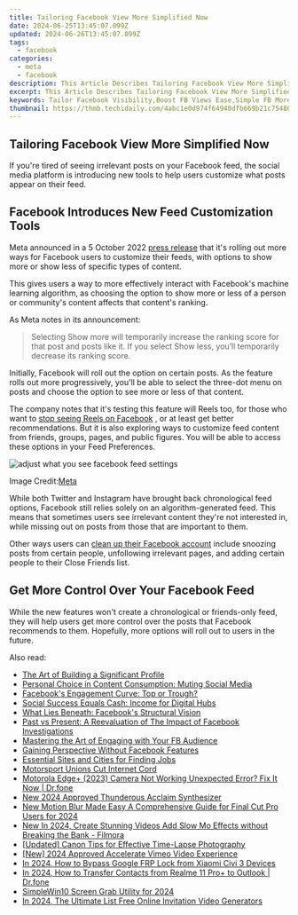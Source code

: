 ```yaml
---
title: Tailoring Facebook View More Simplified Now
date: 2024-06-25T13:45:07.099Z
updated: 2024-06-26T13:45:07.099Z
tags:
  - facebook
categories:
  - meta
  - facebook
description: This Article Describes Tailoring Facebook View More Simplified Now
excerpt: This Article Describes Tailoring Facebook View More Simplified Now
keywords: Tailor Facebook Visibility,Boost FB Views Ease,Simple FB More Viewing,Enhance Fb Content Rank,Simplified FB Traffic Growth,Increased FB Engagement,Optimize FB Show Visits
thumbnail: https://thmb.techidaily.com/4abc1e0d974f64940dfb669b21c754808ce4ab1e9a63c263741b581b4fbcec72.jpg
---
```


## Tailoring Facebook View More Simplified Now

 If you're tired of seeing irrelevant posts on your Facebook feed, the social media platform is introducing new tools to help users customize what posts appear on their feed.

## Facebook Introduces New Feed Customization Tools

 Meta announced in a 5 October 2022 [press release](https://about.fb.com/news/2022/10/new-ways-to-customize-your-facebook-feed/) that it's rolling out more ways for Facebook users to customize their feeds, with options to show more or show less of specific types of content.

 This gives users a way to more effectively interact with Facebook's machine learning algorithm, as choosing the option to show more or less of a person or community's content affects that content's ranking.

As Meta notes in its announcement:

> Selecting Show more will temporarily increase the ranking score for that post and posts like it. If you select Show less, you’ll temporarily decrease its ranking score.

 Initially, Facebook will roll out the option on certain posts. As the feature rolls out more progressively, you'll be able to select the three-dot menu on posts and choose the option to see more or less of that content.

 The company notes that it's testing this feature will Reels too, for those who want to [stop seeing Reels on Facebook](https://www.makeuseof.com/how-to-stop-seeing-reels-on-facebook/) , or at least get better recommendations. But it is also exploring ways to customize feed content from friends, groups, pages, and public figures. You will be able to access these options in your Feed Preferences.

![adjust what you see facebook feed settings](https://static1.makeuseofimages.com/wordpress/wp-content/uploads/2022/10/adjust-what-you-see-facebook-feed-settings.jpg)

 Image Credit:[Meta](https://about.fb.com/news/2022/10/new-ways-to-customize-your-facebook-feed/)

 While both Twitter and Instagram have brought back chronological feed options, Facebook still relies solely on an algorithm-generated feed. This means that sometimes users see irrelevant content they're not interested in, while missing out on posts from those that are important to them.

 Other ways users can [clean up their Facebook account](https://www.makeuseof.com/ways-to-clean-up-facebook-account/) include snoozing posts from certain people, unfollowing irrelevant pages, and adding certain people to their Close Friends list.

## Get More Control Over Your Facebook Feed

 While the new features won't create a chronological or friends-only feed, they will help users get more control over the posts that Facebook recommends to them. Hopefully, more options will roll out to users in the future.


<ins class="adsbygoogle"
     style="display:block"
     data-ad-format="autorelaxed"
     data-ad-client="ca-pub-7571918770474297"
     data-ad-slot="1223367746"></ins>



<ins class="adsbygoogle"
     style="display:block"
     data-ad-client="ca-pub-7571918770474297"
     data-ad-slot="8358498916"
     data-ad-format="auto"
     data-full-width-responsive="true"></ins>

<span class="atpl-alsoreadstyle">Also read:</span>
<div><ul>
<li><a href="https://facebook.techidaily.com/the-art-of-building-a-significant-profile/"><u>The Art of Building a Significant Profile</u></a></li>
<li><a href="https://facebook.techidaily.com/personal-choice-in-content-consumption-muting-social-media/"><u>Personal Choice in Content Consumption: Muting Social Media</u></a></li>
<li><a href="https://facebook.techidaily.com/facebooks-engagement-curve-top-or-trough/"><u>Facebook's Engagement Curve: Top or Trough?</u></a></li>
<li><a href="https://facebook.techidaily.com/social-success-equals-cash-income-for-digital-hubs/"><u>Social Success Equals Cash: Income for Digital Hubs</u></a></li>
<li><a href="https://facebook.techidaily.com/what-lies-beneath-facebooks-structural-vision/"><u>What Lies Beneath: Facebook's Structural Vision</u></a></li>
<li><a href="https://facebook.techidaily.com/past-vs-present-a-reevaluation-of-the-impact-of-facebook-investigations/"><u>Past vs Present: A Reevaluation of The Impact of Facebook Investigations</u></a></li>
<li><a href="https://facebook.techidaily.com/mastering-the-art-of-engaging-with-your-fb-audience/"><u>Mastering the Art of Engaging with Your FB Audience</u></a></li>
<li><a href="https://facebook.techidaily.com/gaining-perspective-without-facebook-features/"><u>Gaining Perspective Without Facebook Features</u></a></li>
<li><a href="https://facebook.techidaily.com/essential-sites-and-cities-for-finding-jobs/"><u>Essential Sites and Cities for Finding Jobs</u></a></li>
<li><a href="https://facebook.techidaily.com/motorsport-unions-cut-internet-cord/"><u>Motorsport Unions Cut Internet Cord</u></a></li>
<li><a href="https://howto.techidaily.com/motorola-edgeplus-2023-camera-not-working-unexpected-error-fix-it-now-drfone-by-drfone-fix-android-problems-fix-android-problems/"><u>Motorola Edge+ (2023) Camera Not Working Unexpected Error? Fix It Now | Dr.fone</u></a></li>
<li><a href="https://voice-adjusting.techidaily.com/new-2024-approved-thunderous-acclaim-synthesizer/"><u>New 2024 Approved Thunderous Acclaim Synthesizer</u></a></li>
<li><a href="https://video-content-creator.techidaily.com/new-motion-blur-made-easy-a-comprehensive-guide-for-final-cut-pro-users-for-2024/"><u>New Motion Blur Made Easy A Comprehensive Guide for Final Cut Pro Users for 2024</u></a></li>
<li><a href="https://smart-video-creator.techidaily.com/new-in-2024-create-stunning-videos-add-slow-mo-effects-without-breaking-the-bank-filmora/"><u>New In 2024, Create Stunning Videos Add Slow Mo Effects without Breaking the Bank - Filmora</u></a></li>
<li><a href="https://extra-resources.techidaily.com/updated-canon-tips-for-effective-time-lapse-photography/"><u>[Updated] Canon Tips for Effective Time-Lapse Photography</u></a></li>
<li><a href="https://vimeo-videos.techidaily.com/new-2024-approved-accelerate-vimeo-video-experience/"><u>[New] 2024 Approved  Accelerate Vimeo Video Experience</u></a></li>
<li><a href="https://bypass-frp.techidaily.com/in-2024-how-to-bypass-google-frp-lock-from-xiaomi-civi-3-devices-by-drfone-android/"><u>In 2024, How to Bypass Google FRP Lock from Xiaomi Civi 3 Devices</u></a></li>
<li><a href="https://android-transfer.techidaily.com/in-2024-how-to-transfer-contacts-from-realme-11-proplus-to-outlook-drfone-by-drfone-transfer-from-android-transfer-from-android/"><u>In 2024, How to Transfer Contacts from Realme 11 Pro+ to Outlook | Dr.fone</u></a></li>
<li><a href="https://screen-mirroring-recording.techidaily.com/simplewin10-screen-grab-utility-for-2024/"><u>SimpleWin10 Screen Grab Utility for 2024</u></a></li>
<li><a href="https://ai-video-apps.techidaily.com/in-2024-the-ultimate-list-free-online-invitation-video-generators/"><u>In 2024, The Ultimate List Free Online Invitation Video Generators</u></a></li>
</ul></div>
